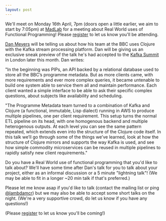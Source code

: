 ```yaml
---
layout: post
---
```


We'll meet on Monday 16th April, 7pm (doors open a little earlier, we aim to start by 7:05pm) at [MadLab][MadLab] for a meeting about Real World uses of Functional Programming!  Please
[register][eventbrite] to let us know you'll be attending.

[Dan Meyers][carr0t] will be telling us about how his team at the BBC uses Clojure
with the Kafka stream processing platform.  Dan will be giving us an exclusive
sneak preview of the talk he's had accepted to the [Kafka Summit][kafka-summit]
in London later this month.  Dan writes:

"In the beginning was PIPs, an API backed by a relational database used to
store all the BBC’s programme metadata. But as more clients came, with more
requirements and ever more complex queries, it became untenable to build one
system able to service them all and maintain performance. Each client wanted a
simple interface to be able to ask their specific complex questions, about
subjects like availability and scheduling.

"The Programme Metadata team turned to a combination of Kafka and Clojure (a
functional, immutable, Lisp dialect) running in AWS to produce multiple
pipelines, one per client requirement. This setup turns the normal ETL
pipeline on its head, with one homogenous backend and multiple heterogenous
outputs. At each level you can see the same pattern repeated, which extends
even into the structure of the Clojure code itself. In this talk we’ll go
through some of the things we’ve learned, look at how the structure of Clojure
mirrors and supports the way Kafka is used, and see how simple commodity
microservices can be reused in multiple pipelines to rapidly satisfy new
client requirements."

Do you have a Real World use of functional programming that you'd like to talk about?  We'll have some time after Dan's talk for you to talk about your project,
either as an informal discussion or a 5 minute "lightning talk"!  (We may be able
to fit in a longer ~20 min talk if that's preferred.)

Please let me know asap if you'd like to talk (contact the mailing list or ping
[@lambdamcr][lambdamcr]) but we may also be able to accept some short talks on the
night.
(We're a very supportive crowd, do let us know if you have any questions!)

(Please [register][eventbrite] to let us know you'll be coming!)

[MadLab]: https://madlab.org.uk/find-us/
[lambdamcr]: https://twitter.com/lambdamcr
[carr0t]: https://twitter.com/carr0t
[eventbrite]: https://www.eventbrite.com/e/real-world-fp-clojure-and-kafka-at-the-bbc-with-dan-meyers-tickets-44998032326
[kafka-summit]: https://kafka-summit.org/sessions/building-microservice-pipelines-kafka-clojure/
